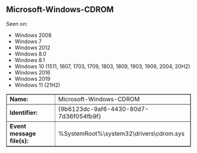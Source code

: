 ## Microsoft-Windows-CDROM

Seen on:
* Windows 2008
* Windows 7
* Windows 2012
* Windows 8.0
* Windows 8.1
* Windows 10 (1511, 1607, 1703, 1709, 1803, 1809, 1903, 1909, 2004, 20H2)
* Windows 2016
* Windows 2019
* Windows 11 (21H2)

<table border="1" class="docutils">
  <tbody>
    <tr>
      <td><b>Name:</b></td>
      <td>Microsoft-Windows-CDROM</td>
    </tr>
    <tr>
      <td><b>Identifier:</b></td>
      <td>{9b6123dc-9af6-4430-80d7-7d36f054fb9f}</td>
    </tr>
    <tr>
      <td><b>Event message file(s):</b></td>
      <td>%SystemRoot%\system32\drivers\cdrom.sys</td>
    </tr>
  </tbody>
</table>

&nbsp;

